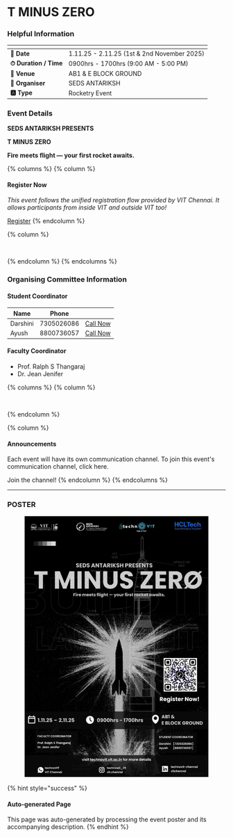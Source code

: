 # T MINUS ZERO

### Helpful Information

<table data-view="cards"><thead><tr><th></th><th></th></tr></thead><tbody><tr><td><strong>📅 Date</strong></td><td>1.11.25 - 2.11.25 (1st &#x26; 2nd November 2025)</td></tr><tr><td><strong>⏱ Duration / Time</strong></td><td>0900hrs - 1700hrs (9:00 AM - 5:00 PM)</td></tr><tr><td><strong>📍 Venue</strong></td><td>AB1 &#x26; E BLOCK GROUND</td></tr><tr><td><strong>👤 Organiser</strong></td><td>SEDS ANTARIKSH</td></tr><tr><td><strong>🅰️ Type</strong></td><td>Rocketry Event</td></tr></tbody></table>

### Event Details

**SEDS ANTARIKSH PRESENTS**

**T MINUS ZERO**

**Fire meets flight — your first rocket awaits.**

{% columns %}
{% column %}
#### Register Now

_This event follows the unified registration flow provided by VIT Chennai. It allows participants from inside VIT and outside VIT too!_

<a href="https://chennaievents.vit.ac.in/technovit/" class="button primary" data-icon="rocket-launch">Register</a>
{% endcolumn %}

{% column %}
<figure><img src="https://images.unsplash.com/photo-1607000975574-0b425df6975a?crop=entropy&#x26;cs=srgb&#x26;fm=jpg&#x26;ixid=M3wxOTcwMjR8MHwxfHNlYXJjaHw3fHxyZWdpc3RlcnxlbnwwfHx8fDE3NjEyNDU2MDF8MA&#x26;ixlib=rb-4.1.0&#x26;q=85" alt=""><figcaption></figcaption></figure>
{% endcolumn %}
{% endcolumns %}

### Organising Committee Information

#### Student Coordinator

<table data-card-size="large" data-view="cards"><thead><tr><th>Name</th><th data-type="number">Phone</th><th></th></tr></thead><tbody><tr><td>Darshini</td><td>7305026086</td><td><a href="tel:7305026086" class="button secondary">Call Now</a></td></tr><tr><td>Ayush</td><td>8800736057</td><td><a href="tel:8800736057" class="button secondary">Call Now</a></td></tr></tbody></table>

#### Faculty Coordinator

* Prof. Ralph S Thangaraj
* Dr. Jean Jenifer

{% columns %}
{% column %}
<figure><img src="https://images.unsplash.com/photo-1650897877751-4446f52a0cb3?crop=entropy&#x26;cs=srgb&#x26;fm=jpg&#x26;ixid=M3wxOTcwMjR8MHwxfHNlYXJjaHw2fHxhbm5vdW5jZW1lbnR8ZW58MHx8fHwxNzYxMjQ2MzUxfDA&#x26;ixlib=rb-4.1.0&#x26;q=85" alt=""><figcaption></figcaption></figure>
{% endcolumn %}

{% column %}
#### Announcements

Each event will have its own communication channel. To join this event's communication channel, click here.

Join the channel!
{% endcolumn %}
{% endcolumns %}

***

### POSTER

<figure><img src="../../.gitbook/assets/image (9) (1).png" alt=""><figcaption></figcaption></figure>

{% hint style="success" %}
#### Auto-generated Page

This page was auto-generated by processing the event poster and its accompanying description.
{% endhint %}

